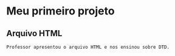 # Meu primeiro projeto

## Arquivo HTML
```
Professor apresentou o arquivo HTML e nos ensinou sobre DTD.
```

